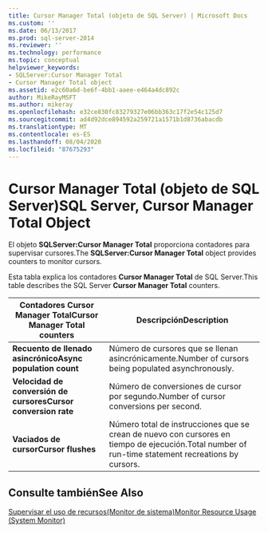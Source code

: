 ```yaml
---
title: Cursor Manager Total (objeto de SQL Server) | Microsoft Docs
ms.custom: ''
ms.date: 06/13/2017
ms.prod: sql-server-2014
ms.reviewer: ''
ms.technology: performance
ms.topic: conceptual
helpviewer_keywords:
- SQLServer:Cursor Manager Total
- Cursor Manager Total object
ms.assetid: e2c60a6d-be6f-4bb1-aaee-e464a4dc892c
author: MikeRayMSFT
ms.author: mikeray
ms.openlocfilehash: e32ce830fc83279327e06bb363c17f2e54c125d7
ms.sourcegitcommit: ad4d92dce894592a259721a1571b1d8736abacdb
ms.translationtype: MT
ms.contentlocale: es-ES
ms.lasthandoff: 08/04/2020
ms.locfileid: "87675293"
---
```

# <a name="sql-server-cursor-manager-total-object"></a><span data-ttu-id="45591-102">Cursor Manager Total (objeto de SQL Server)</span><span class="sxs-lookup"><span data-stu-id="45591-102">SQL Server, Cursor Manager Total Object</span></span>
  <span data-ttu-id="45591-103">El objeto **SQLServer:Cursor Manager Total** proporciona contadores para supervisar cursores.</span><span class="sxs-lookup"><span data-stu-id="45591-103">The **SQLServer:Cursor Manager Total** object provides counters to monitor cursors.</span></span>  
  
 <span data-ttu-id="45591-104">Esta tabla explica los contadores **Cursor Manager Total** de SQL Server.</span><span class="sxs-lookup"><span data-stu-id="45591-104">This table describes the SQL Server **Cursor Manager Total** counters.</span></span>  
  
|<span data-ttu-id="45591-105">Contadores Cursor Manager Total</span><span class="sxs-lookup"><span data-stu-id="45591-105">Cursor Manager Total counters</span></span>|<span data-ttu-id="45591-106">Descripción</span><span class="sxs-lookup"><span data-stu-id="45591-106">Description</span></span>|  
|-----------------------------------|-----------------|  
|<span data-ttu-id="45591-107">**Recuento de llenado asincrónico**</span><span class="sxs-lookup"><span data-stu-id="45591-107">**Async population count**</span></span>|<span data-ttu-id="45591-108">Número de cursores que se llenan asincrónicamente.</span><span class="sxs-lookup"><span data-stu-id="45591-108">Number of cursors being populated asynchronously.</span></span>|  
|<span data-ttu-id="45591-109">**Velocidad de conversión de cursores**</span><span class="sxs-lookup"><span data-stu-id="45591-109">**Cursor conversion rate**</span></span>|<span data-ttu-id="45591-110">Número de conversiones de cursor por segundo.</span><span class="sxs-lookup"><span data-stu-id="45591-110">Number of cursor conversions per second.</span></span>|  
|<span data-ttu-id="45591-111">**Vaciados de cursor**</span><span class="sxs-lookup"><span data-stu-id="45591-111">**Cursor flushes**</span></span>|<span data-ttu-id="45591-112">Número total de instrucciones que se crean de nuevo con cursores en tiempo de ejecución.</span><span class="sxs-lookup"><span data-stu-id="45591-112">Total number of run-time statement recreations by cursors.</span></span>|  
  
## <a name="see-also"></a><span data-ttu-id="45591-113">Consulte también</span><span class="sxs-lookup"><span data-stu-id="45591-113">See Also</span></span>  
 [<span data-ttu-id="45591-114">Supervisar el uso de recursos&#40;Monitor de sistema&#41;</span><span class="sxs-lookup"><span data-stu-id="45591-114">Monitor Resource Usage &#40;System Monitor&#41;</span></span>](monitor-resource-usage-system-monitor.md)  
  
  

